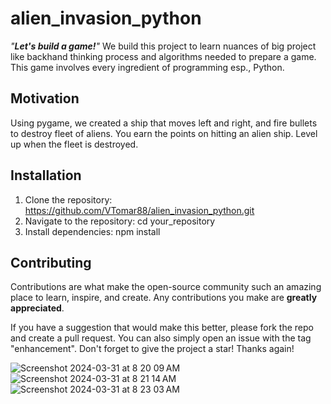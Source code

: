 # alien_invasion_python
_"**Let's build a game!**"_ We build this project to learn nuances of big project like backhand thinking process and algorithms needed to prepare a game. This game involves every ingredient of programming esp., Python. 
## Motivation
Using pygame, we created a ship that moves left and right, and fire bullets to destroy fleet of aliens. You earn the points on hitting an alien ship. Level up when the fleet is destroyed. 
## Installation
1. Clone the repository: https://github.com/VTomar88/alien_invasion_python.git
2. Navigate to the repository: cd your_repository
3. Install dependencies: npm install
## Contributing

Contributions are what make the open-source community such an amazing place to learn, inspire, and create. Any contributions you make are **greatly appreciated**.

If you have a suggestion that would make this better, please fork the repo and create a pull request. You can also simply open an issue with the tag "enhancement".
Don't forget to give the project a star! Thanks again!
 
 ![Screenshot 2024-03-31 at 8 20 09 AM](https://github.com/VTomar88/alien_invasion_python/assets/107073327/fc72e5e7-09a6-4416-84a5-3a68bd7dcea6)
 ![Screenshot 2024-03-31 at 8 21 14 AM](https://github.com/VTomar88/alien_invasion_python/assets/107073327/0e7854ab-ec5b-43ca-9387-472577f41508)
 ![Screenshot 2024-03-31 at 8 23 03 AM](https://github.com/VTomar88/alien_invasion_python/assets/107073327/ff0cdd0e-9f8c-4735-8c77-b540fa519e0d)


